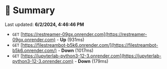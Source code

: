 # 📖 Summary
Last updated: **6/2/2024, 4:46:46 PM**

- `GET` [https://restreamer-09gx.onrender.com](https://restreamer-09gx.onrender.com) - **Up** (931ms)
- `GET` [https://filestreambot-b5k6.onrender.com/](https://filestreambot-b5k6.onrender.com/) - **Down** (1017ms)
- `GET` [https://jupyterlab-python3-12-3.onrender.com](https://jupyterlab-python3-12-3.onrender.com) - **Down** (179ms)
